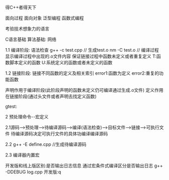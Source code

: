 得C++者得天下

面向过程
面向对象
泛型编程
函数式编程

考验技术想象力的语言

C语言基础
算法基础: 
网络

1.1 编译阶段: 语法检查 
g++ -c test.cpp // 生成test.o
nm -C test.o // 编译过程 显示编译过程中出现的.o文件内容
                保证链接过程中函数未定义或者重复定义
                T:函数脚本定义的函数
                U:系统定义的函数或者未定义的函数

1.2 链接阶段:
链接不同函数的定义及相关索引
error1:函数为定义
error2:重复的功能函数

声明作用于编译阶段(此阶段声明的函数未定义仍可编译通过生成.o文件)
定义作用在链接阶段(通过头文件或者声明去找定义函数)





gtest:


2 预处理命令--宏定义

2.1源码-->预处理-->待编译源码-->编译(语法检查)-->目标文件-->链接-->可执行文件
待编译源码决定可执行文件的具体功编译编译源码

2.2 g++ -E define.cpp //生成待编译源码

2.3 编译器内置宏


开发版和线上版区别:是否输出日志信息
通过宏条件式编译区分是否输出日志
g++ -DDEBUG log.cpp 开发版:q



